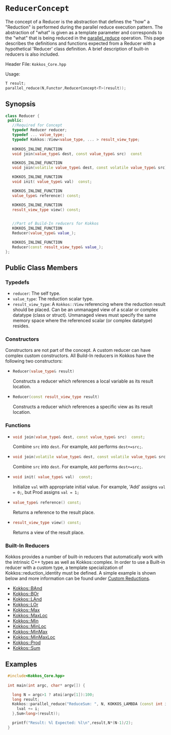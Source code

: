 # `ReducerConcept`

The concept of a Reducer is the abstraction that defines the "how" a "Reduction" is performed during the parallel reduce execution pattern.  The abstraction of "what" is given as a template parameter and corresponds to the "what" that is being reduced in the [parallel_reduce](../parallel_reduce) operation.  This page describes the definitions and functions expected from a Reducer with a hypothetical 'Reducer' class definition.  A brief description of built-in reducers is also included. 

Header File: `Kokkos_Core.hpp`

Usage: 
```c++
T result;
parallel_reduce(N,Functor,ReducerConcept<T>(result));
```

## Synopsis 
```c++
class Reducer {
 public:
   //Required for Concept
   typedef Reducer reducer;
   typedef ... value_type;
   typedef Kokkos::View<value_type, ... > result_view_type;
   
   KOKKOS_INLINE_FUNCTION
   void join(value_type& dest, const value_type& src)  const

   KOKKOS_INLINE_FUNCTION
   void join(volatile value_type& dest, const volatile value_type& src) const;

   KOKKOS_INLINE_FUNCTION
   void init( value_type& val)  const;

   KOKKOS_INLINE_FUNCTION
   value_type& reference() const;

   KOKKOS_INLINE_FUNCTION
   result_view_type view() const;

   
   //Part of Build-In reducers for Kokkos
   KOKKOS_INLINE_FUNCTION
   Reducer(value_type& value_);

   KOKKOS_INLINE_FUNCTION
   Reducer(const result_view_type& value_);
};
```

## Public Class Members

### Typedefs
   
 * `reducer`: The self type.
 * `value_type`: The reduction scalar type.
 * `result_view_type`: A `Kokkos::View` referencing where the reduction result should be placed. Can be an unmanaged view of a scalar or complex datatype (class or struct).  Unmanaged views must specify the same memory space where the referenced scalar (or complex datatype) resides.
### Constructors
 
 Constructors are not part of the concept. A custom reducer can have complex custom constructors. All Build-In reducers in Kokkos have the following two constructors:
 * ```c++
   Reducer(value_type& result)
   ```
   Constructs a reducer which references a local variable as its result location.  
 
 * ```c++
   Reducer(const result_view_type result)
   ```
   Constructs a reducer which references a specific view as its result location.

### Functions

 * ```c++
   void join(value_type& dest, const value_type& src)  const;
   ```
   Combine `src` into `dest`. For example, `Add` performs `dest+=src;`. 

 * ```c++
   void join(volatile value_type& dest, const volatile value_type& src) const;
   ```
   Combine `src` into `dest`. For example, `Add` performs `dest+=src;`. 

 * ```c++
   void init( value_type& val)  const;
   ```
   Initialize `val` with appropriate initial value. For example, 'Add' assigns `val = 0;`, but Prod assigns `val = 1;`   

 * ```c++
   value_type& reference() const;
   ```
   Returns a reference to the result place.

 * ```c++
   result_view_type view() const;
   ```
   Returns a view of the result place. 

### Built-In Reducers
Kokkos provides a number of built-in reducers that automatically work with the intrinsic C++ types as well as Kokkos::complex.  In order to use a Built-in reducer with a custom type, a template specialization of Kokkos::reduction_identity<CustomType> must be defined.  A simple example is shown below and more information can be found under [Custom Reductions](../../../ProgrammingGuide/Custom-Reductions).
 * [Kokkos::BAnd](BAnd)
 * [Kokkos::BOr](BOr)
 * [Kokkos::LAnd](LAnd)
 * [Kokkos::LOr](LOr)
 * [Kokkos::Max](Max)
 * [Kokkos::MaxLoc](MaxLoc)
 * [Kokkos::Min](Min)
 * [Kokkos::MinLoc](MinLoc)
 * [Kokkos::MinMax](MinMax)
 * [Kokkos::MinMaxLoc](MinMaxLoc)
 * [Kokkos::Prod](Prod)
 * [Kokkos::Sum](Sum)

## Examples

```c++
 #include<Kokkos_Core.hpp>
 
 int main(int argc, char* argv[]) {

   long N = argc>1 ? atoi(argv[1]):100; 
   long result;
   Kokkos::parallel_reduce("ReduceSum: ", N, KOKKOS_LAMBDA (const int i, long& lval) {
     lval += i;
   },Sum<long>(result));

   printf("Result: %l Expected: %l\n",result,N*(N-1)/2);
 }
```
